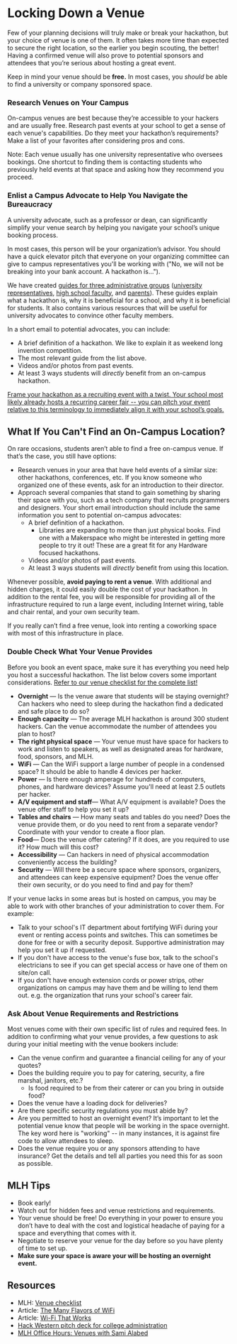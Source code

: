 # Locking Down a Venue

Few of your planning decisions will truly make or break your hackathon, but your choice of venue is one of them. It often takes more time than expected to secure the right location, so the earlier you begin scouting, the better! Having a confirmed venue will also prove to potential sponsors and attendees that you’re serious about hosting a great event.

Keep in mind your venue should be **free.** In most cases, you _should_ be able to find a university or company sponsored space.

### Research Venues on Your Campus

On-campus venues are best because they’re accessible to your hackers and are usually free. Research past events at your school to get a sense of each venue's capabilities. Do they meet your hackathon’s requirements? Make a list of your favorites after considering pros and cons.

Note: Each venue usually has one university representative who oversees bookings. One shortcut to finding them is contacting students who previously held events at that space and asking how they recommend you proceed.

### Enlist a Campus Advocate to Help You Navigate the Bureaucracy

A university advocate, such as a professor or dean, can significantly simplify your venue search by helping you navigate your school’s unique booking process.

In most cases, this person will be your organization’s advisor. You should have a quick elevator pitch that everyone on your organizing committee can give to campus representatives you'll be working with ("No, we will not be breaking into your bank account. A hackathon is…").

We have created [guides for three administrative groups](https://news.mlh.io/hackathon-guides-for-parents-and-administrators-09-10-2015) ([university representatives](https://mlh.io/college-administrator-hackathon-guide?_gl=1*1yk1xvp*_ga*MTA4NTA2NjQ4NS4xNzMzNDk1NjQx*_ga_E5KT6TC4TK*MTc0MTcyMzg2NC4xMTkuMS4xNzQxNzI0ODA2LjAuMC4w), [high school faculty](https://mlh.io/high-school-administrator-hackathon-guide?_gl=1*880qeb*_ga*MTA4NTA2NjQ4NS4xNzMzNDk1NjQx*_ga_E5KT6TC4TK*MTc0MTcyMzg2NC4xMTkuMS4xNzQxNzI0ODIwLjAuMC4w), and [parents](https://mlh.io/parent-hackathon-guide?_gl=1*8xjjyd*_ga*MTA4NTA2NjQ4NS4xNzMzNDk1NjQx*_ga_E5KT6TC4TK*MTc0MTcyMzg2NC4xMTkuMS4xNzQxNzI0ODUwLjAuMC4w)). These guides explain what a hackathon is, why it is beneficial for a school, and why it is beneficial for students. It also contains various resources that will be useful for university advocates to convince other faculty members.

In a short email to potential advocates, you can include:

* A brief definition of a hackathon. We like to explain it as weekend long invention competition.
* The most relevant guide from the list above.
* Videos and/or photos from past events.
* At least 3 ways students will _directly_ benefit from an on-campus hackathon.

[Frame your hackathon as a recruiting event with a twist. Your school most likely already hosts a recurring career fair -- you can pitch your event relative to this terminology to immediately align it with your school’s goals.](http://news.mlh.io/how-to-throw-an-epic-hackathon-07-07-2014)

## What If You Can't Find an On-Campus Location?

On rare occasions, students aren’t able to find a free on-campus venue. If that’s the case, you still have options:

* Research venues in your area that have held events of a similar size: other hackathons, conferences, etc. If you know someone who organized one of these events, ask for an introduction to their director.
* Approach several companies that stand to gain something by sharing their space with you, such as a tech company that recruits programmers and designers. Your short email introduction should include the same information you sent to potential on-campus advocates:
  * A brief definition of a hackathon.
    * Libraries are expanding to more than just physical books. Find one with a Makerspace who might be interested in getting more people to try it out! These are a great fit for any Hardware focused hackathons.&#x20;
  * Videos and/or photos of past events.
  * At least 3 ways students will _directly_ benefit from using this location.&#x20;

Whenever possible, **avoid paying to rent a venue**. With additional and hidden charges, it could easily double the cost of your hackathon. In addition to the rental fee, you will be responsible for providing all of the infrastructure required to run a large event, including Internet wiring, table and chair rental, and your own security team.

If you really can’t find a free venue, look into renting a coworking space with most of this infrastructure in place.

### Double Check What Your Venue Provides

Before you book an event space, make sure it has everything you need help you host a successful hackathon. The list below covers some important considerations. [Refer to our venue checklist for the complete list!](https://docs.google.com/document/d/1NRs6pM0mEetgIFJVvPr5pN5O3diOuTKuhbGZkWMb87c/edit?tab=t.0)

* **Overnight** — Is the venue aware that students will be staying overnight? Can hackers who need to sleep during the hackathon find a dedicated and safe place to do so?&#x20;
* **Enough capacity** — The average MLH hackathon is around 300 student hackers. Can the venue accommodate the number of attendees you plan to host?
* **The right physical space** — Your venue must have space for hackers to work and listen to speakers, as well as designated areas for hardware, food, sponsors, and MLH.
* **WiFi** — Can the WiFi support a large number of people in a condensed space? It should be able to handle 4 devices per hacker.&#x20;
* **Power** — Is there enough amperage for hundreds of computers, phones, and hardware devices? Assume you'll need at least 2.5 outlets per hacker.
* **A/V equipment and staff**— What A/V equipment is available? Does the venue offer staff to help you set it up?
* **Tables and chairs** — How many seats and tables do you need? Does the venue provide them, or do you need to rent from a separate vendor? Coordinate with your vendor to create a floor plan.
* **Food**— Does the venue offer catering? If it does, are you required to use it? How much will this cost?
* **Accessibility** — Can hackers in need of physical accommodation conveniently access the building?
* **Security** — Will there be a secure space where sponsors, organizers, and attendees can keep expensive equipment? Does the venue offer their own security, or do you need to find and pay for them?

If your venue lacks in some areas but is hosted on campus, you may be able to work with other branches of your administration to cover them. For example:

* Talk to your school's IT department about fortifying WiFi during your event or renting access points and switches. This can sometimes be done for free or with a security deposit. Supportive administration may help you set it up if requested.
* If you don't have access to the venue's fuse box, talk to the school's electricians to see if you can get special access or have one of them on site/on call.
* If you don't have enough extension cords or power strips, other organizations on campus may have them and be willing to lend them out. e.g. the organization that runs your school's career fair.

### Ask About Venue Requirements and Restrictions

Most venues come with their own specific list of rules and required fees. In addition to confirming what your venue provides, a few questions to ask during your initial meeting with the venue bookers include:

* Can the venue confirm and guarantee a financial ceiling for any of your quotes?
* Does the building require you to pay for catering, security, a fire marshal, janitors, etc.?
  * Is food required to be from their caterer or can you bring in outside food?
* Does the venue have a loading dock for deliveries?
* Are there specific security regulations you must abide by?
* Are you permitted to host an overnight event? It’s important to let the potential venue know that people will be working in the space overnight. The key word here is "working" -- in many instances, it is against fire code to allow attendees to sleep.&#x20;
* Does the venue require you or any sponsors attending to have insurance? Get the details and tell all parties you need this for as soon as possible.&#x20;

## MLH Tips

* Book early!
* Watch out for hidden fees and venue restrictions and requirements.
* Your venue should be free! Do everything in your power to ensure you don’t have to deal with the cost and logistical headache of paying for a space and everything that comes with it.
* Negotiate to reserve your venue for the day before so you have plenty of time to set up.
* **Make sure your space is aware your will be hosting an overnight event.**

## Resources

* MLH: [Venue checklist](https://docs.google.com/document/d/1NRs6pM0mEetgIFJVvPr5pN5O3diOuTKuhbGZkWMb87c/edit)
* Article: [The Many Flavors of WiFi ](https://medium.com/@danielceckert/the-many-flavors-of-wifi-5bdbeeca87f4)
* Article: [Wi-Fi That Works](https://medium.com/mhacks-iv/wi-fi-that-works-9afe3dec3d93)
* [Hack Western pitch deck for college administration](https://github.com/MLH/hackathon-organizer-guide/tree/master/Organizer-Resources)
* [MLH Office Hours: Venues with Sami Alabed](https://www.youtube.com/watch?v=w3mJXfvGFrM)
